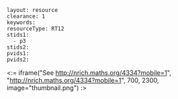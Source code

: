 ````
layout: resource
clearance: 1
keywords:
resourceType: RT12
stids1: 
  - p3
stids2:
pvids1:
pvids2:

````

<:= iframe("See http://nrich.maths.org/4334?mobile=1", "http://nrich.maths.org/4334?mobile=1", 700, 2300, image="thumbnail.png") :>

